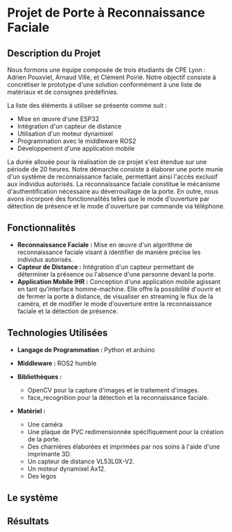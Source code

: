 # Projet de Porte à Reconnaissance Faciale

## Description du Projet

Nous formons une équipe composée de trois étudiants de CPE Lyon : Adrien Pouxviel, Arnaud Ville, et Clément Poirié. Notre objectif consiste à concrétiser le prototype d'une solution conformément à une liste de matériaux et de consignes prédéfinies.

La liste des éléments à utiliser se présente comme suit :

- Mise en œuvre d'une ESP32
- Intégration d'un capteur de distance
- Utilisation d'un moteur dynamixel
- Programmation avec le middleware ROS2
- Développement d'une application mobile

La durée allouée pour la réalisation de ce projet s'est étendue sur une période de 20 heures. Notre démarche consiste à élaborer une porte munie d'un système de reconnaissance faciale, permettant ainsi l'accès exclusif aux individus autorisés. La reconnaissance faciale constitue le mécanisme d'authentification nécessaire au déverrouillage de la porte. En outre, nous avons incorporé des fonctionnalités telles que le mode d'ouverture par détection de présence et le mode d'ouverture par commande via téléphone.

## Fonctionnalités

- **Reconnaissance Faciale :** Mise en œuvre d'un algorithme de reconnaissance faciale visant à identifier de manière précise les individus autorisés.
- **Capteur de Distance :** Intégration d'un capteur permettant de déterminer la présence ou l'absence d'une personne devant la porte.
- **Application Mobile IHR :** Conception d'une application mobile agissant en tant qu'interface homme-machine. Elle offre la possibilité d'ouvrir et de fermer la porte à distance, de visualiser en streaming le flux de la caméra, et de modifier le mode d'ouverture entre la reconnaissance faciale et la détection de présence.


## Technologies Utilisées

- **Langage de Programmation :** Python et arduino
- **Middleware :**  ROS2 humble
- **Bibliothèques :**
    - OpenCV pour la capture d'images et le traitement d'images.
    - face_recognition pour la détection et la reconnaissance faciale.

- **Matériel :**
    - Une caméra
    - Une plaque de PVC redimensionnée spécifiquement pour la création de la porte.
    - Des charnières élaborées et imprimées par nos soins à l'aide d'une imprimante 3D.
    - Un capteur de distance VL53L0X-V2.
    - Un moteur dynamixel Ax12.
    - Des legos 

## Le système

## Résultats